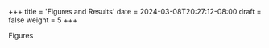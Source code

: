 +++
title = 'Figures and Results'
date = 2024-03-08T20:27:12-08:00
draft = false 
weight = 5
+++

Figures